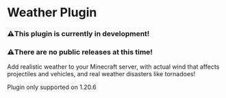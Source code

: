 # Weather Plugin
### ⚠️This plugin is currently in development! 
### ⚠️There are no public releases at this time!

Add realistic weather to your Minecraft server, 
with actual wind that affects projectiles and vehicles, 
and real weather disasters like tornadoes!

Plugin only supported on 1.20.6